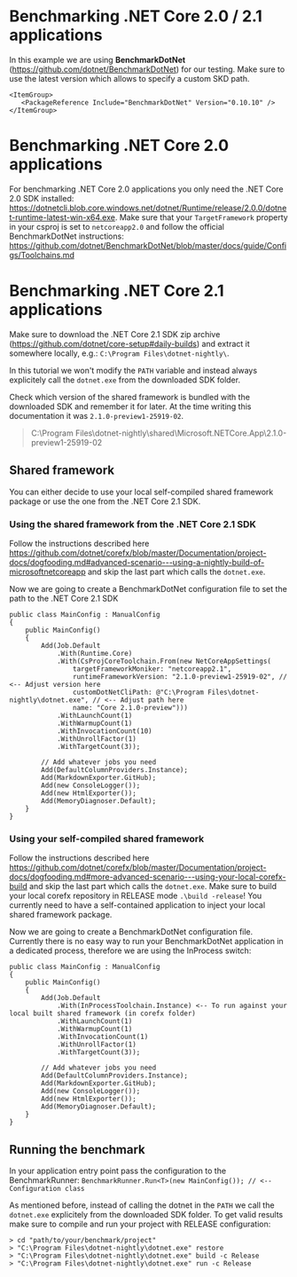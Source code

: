 # Benchmarking .NET Core 2.0 / 2.1 applications

In this example we are using **BenchmarkDotNet** (https://github.com/dotnet/BenchmarkDotNet) for our testing. Make sure to use the latest version which allows to specify a custom SKD path.

```
<ItemGroup>
   <PackageReference Include="BenchmarkDotNet" Version="0.10.10" />
</ItemGroup>
```

# Benchmarking .NET Core 2.0 applications
For benchmarking .NET Core 2.0 applications you only need the .NET Core 2.0 SDK installed: https://dotnetcli.blob.core.windows.net/dotnet/Runtime/release/2.0.0/dotnet-runtime-latest-win-x64.exe. Make sure that your `TargetFramework` property in your csproj is set to `netcoreapp2.0` and follow the official BenchmarkDotNet instructions: https://github.com/dotnet/BenchmarkDotNet/blob/master/docs/guide/Configs/Toolchains.md

# Benchmarking .NET Core 2.1 applications
Make sure to download the .NET Core 2.1 SDK zip archive (https://github.com/dotnet/core-setup#daily-builds) and extract it somewhere locally, e.g.: `C:\Program Files\dotnet-nightly\`.

In this tutorial we won't modify the `PATH` variable and instead always explicitely call the `dotnet.exe` from the downloaded SDK folder.

Check which version of the shared framework is bundled with the downloaded SDK and remember it for later. At the time writing this documentation it was `2.1.0-preview1-25919-02`.
> C:\Program Files\dotnet-nightly\shared\Microsoft.NETCore.App\2.1.0-preview1-25919-02

## Shared framework
You can either decide to use your local self-compiled shared framework package or use the one from the .NET Core 2.1 SDK.

### Using the shared framework from the .NET Core 2.1 SDK
Follow the instructions described here https://github.com/dotnet/corefx/blob/master/Documentation/project-docs/dogfooding.md#advanced-scenario---using-a-nightly-build-of-microsoftnetcoreapp and skip the last part which calls the `dotnet.exe`.

Now we are going to create a BenchmarkDotNet configuration file to set the path to the .NET Core 2.1 SDK

```
public class MainConfig : ManualConfig
{
    public MainConfig()
    {
        Add(Job.Default
            .With(Runtime.Core)
            .With(CsProjCoreToolchain.From(new NetCoreAppSettings(
                targetFrameworkMoniker: "netcoreapp2.1",
                runtimeFrameworkVersion: "2.1.0-preview1-25919-02", // <-- Adjust version here
                customDotNetCliPath: @"C:\Program Files\dotnet-nightly\dotnet.exe", // <-- Adjust path here
                name: "Core 2.1.0-preview")))
            .WithLaunchCount(1)
            .WithWarmupCount(1)
            .WithInvocationCount(10)
            .WithUnrollFactor(1)
            .WithTargetCount(3));

        // Add whatever jobs you need
        Add(DefaultColumnProviders.Instance);
        Add(MarkdownExporter.GitHub);
        Add(new ConsoleLogger());
        Add(new HtmlExporter());
        Add(MemoryDiagnoser.Default);
    }
}
```



### Using your self-compiled shared framework
Follow the instructions described here https://github.com/dotnet/corefx/blob/master/Documentation/project-docs/dogfooding.md#more-advanced-scenario---using-your-local-corefx-build and skip the last part which calls the `dotnet.exe`.
Make sure to build your local corefx repository in RELEASE mode `.\build -release`! You currently need to have a self-contained application to inject your local shared framework package.

Now we are going to create a BenchmarkDotNet configuration file. Currently there is no easy way to run your BenchmarkDotNet application in a dedicated process, therefore we are using the InProcess switch:

```
public class MainConfig : ManualConfig
{
    public MainConfig()
    {
        Add(Job.Default
            .With(InProcessToolchain.Instance) <-- To run against your local built shared framework (in corefx folder)
            .WithLaunchCount(1)
            .WithWarmupCount(1)
            .WithInvocationCount(1)
            .WithUnrollFactor(1)
            .WithTargetCount(3));

        // Add whatever jobs you need
        Add(DefaultColumnProviders.Instance);
        Add(MarkdownExporter.GitHub);
        Add(new ConsoleLogger());
        Add(new HtmlExporter());
        Add(MemoryDiagnoser.Default);
    }
}
```

## Running the benchmark

In your application entry point pass the configuration to the BenchmarkRunner:
`BenchmarkRunner.Run<T>(new MainConfig()); // <-- Configuration class`

As mentioned before, instead of calling the dotnet in the `PATH` we call the `dotnet.exe` explicitely from the downloaded SDK folder.
To get valid results make sure to compile and run your project with RELEASE configuration:

```
> cd "path/to/your/benchmark/project"
> "C:\Program Files\dotnet-nightly\dotnet.exe" restore
> "C:\Program Files\dotnet-nightly\dotnet.exe" build -c Release
> "C:\Program Files\dotnet-nightly\dotnet.exe" run -c Release
```
